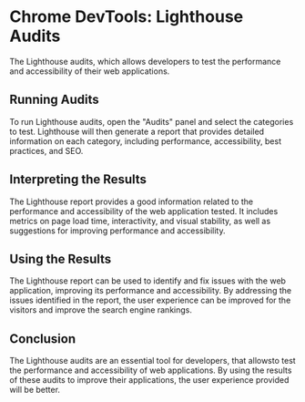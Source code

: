 # Chrome DevTools: Lighthouse Audits

The Lighthouse audits, which allows developers to test the performance and
accessibility of their web applications.

## Running Audits

To run Lighthouse audits, open the "Audits" panel and select the categories to
test. Lighthouse will then generate a report that provides detailed
information on each category, including performance, accessibility, best
practices, and SEO.

## Interpreting the Results

The Lighthouse report provides a good information related to the performance and
accessibility of the web application tested. It includes metrics on page load
time, interactivity, and visual stability, as well as suggestions for improving
performance and accessibility.

## Using the Results

The Lighthouse report can be used to identify and fix issues with the web
application, improving its performance and accessibility. By addressing the
issues identified in the report, the user experience can be improved for
the visitors and improve the search engine rankings.

## Conclusion

The Lighthouse audits are an essential tool for developers, that allowsto test
the performance and accessibility of web applications. By using the
results of these audits to improve their applications, the user experience provided
will be better.

